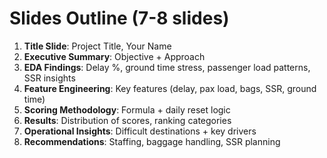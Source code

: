 # Slides Outline (7-8 slides)

1. **Title Slide**: Project Title, Your Name
2. **Executive Summary**: Objective + Approach
3. **EDA Findings**: Delay %, ground time stress, passenger load patterns, SSR insights
4. **Feature Engineering**: Key features (delay, pax load, bags, SSR, ground time)
5. **Scoring Methodology**: Formula + daily reset logic
6. **Results**: Distribution of scores, ranking categories
7. **Operational Insights**: Difficult destinations + key drivers
8. **Recommendations**: Staffing, baggage handling, SSR planning
